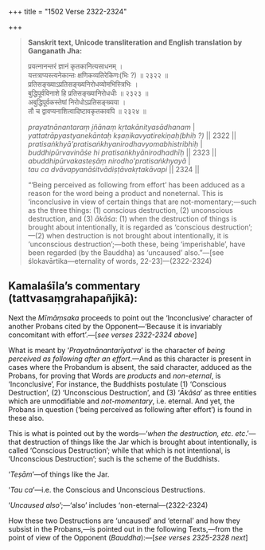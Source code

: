 +++
title = "1502 Verse 2322-2324"

+++
> **Sanskrit text, Unicode transliteration and English translation by Ganganath Jha:** 
>
> प्रयत्नानन्तरं ज्ञानं कृतकानित्यसाधनम् ।  
> यत्तत्राप्यस्त्यनेकान्तः क्षणिकव्यतिरेकिणः(भिः ?) ॥ २३२२ ॥  
> प्रतिसङ्ख्याऽप्रतिसङ्ख्यनिरोधव्योमभिस्त्रिभिः ।  
> बुद्धिपूर्वविनाशे हि प्रतिसङ्ख्यानिरोधधीः ॥ २३२३ ॥  
> अबुद्धिपूर्वकस्तेषां निरोधोऽप्रतिसङ्ख्यया ।  
> तौ च द्वावप्यनाशित्वादिष्टावकृतकावपि ॥ २३२४ ॥ 
>
> *prayatnānantaraṃ jñānaṃ kṛtakānityasādhanam* \|  
> *yattatrāpyastyanekāntaḥ kṣaṇikavyatirekiṇaḥ(bhiḥ ?)* \|\| 2322 \|\|  
> *pratisaṅkhyā'pratisaṅkhyanirodhavyomabhistribhiḥ* \|  
> *buddhipūrvavināśe hi pratisaṅkhyānirodhadhīḥ* \|\| 2323 \|\|  
> *abuddhipūrvakasteṣāṃ nirodho'pratisaṅkhyayā* \|  
> *tau ca dvāvapyanāśitvādiṣṭāvakṛtakāvapi* \|\| 2324 \|\| 
>
> “‘Being perceived as following from effort’ has been adduced as a reason for the word being a product and noneternal. This is ‘inconclusive in view of certain things that are not-momentary;—such as the three things: (1) conscious destruction, (2) unconscious destruction, and (3) *ākāśa*: (1) when the destruction of things is brought about intentionally, it is regarded as ‘conscious destruction’;—(2) when destruction is not brought about intentionally, it is ‘unconscious destruction’;—both these, being ‘imperishable’, have been regarded (by the Bauddha) as ‘uncaused’ also.”—[see ślokavārtika—eternality of words, 22-23]—(2322-2324)



## Kamalaśīla’s commentary (tattvasaṃgrahapañjikā):

Next the *Mīmāṃsaka* proceeds to point out the ‘Inconclusive’ character of another Probans cited by the Opponent—‘Because it is invariably concomitant with effort’.—[*see verses 2322-2324 above*]

What is meant by ‘*Prayatnānantarīyatva*’ is the character of *being perceived as following after an effort*.—And as this character is present in cases where the Probandum is absent, the said character, adduced as the Probans, for proving that Words are *products* and *non-eternal*, is ‘Inconclusive’, For instance, the Buddhists postulate (1) ‘Conscious Destruction’, (2) ‘Unconscious Destruction’, and (3) ‘*Ākāśa*’ as three entities which are unmodifiable and *not-momentary*, i.e. eternal. And yet, the Probans in question (‘being perceived as following after effort’) is found in these also.

This is what is pointed out by the words—‘*when the destruction, etc*. *etc*.’—that destruction of things like the Jar which is brought about intentionally, is called ‘Conscious Destruction’; while that which is not intentional, is ‘Unconscious Destruction’; such is the scheme of the Buddhists.

‘*Teṣām*’—of things like the Jar.

‘*Tau ca*’—i.e. the Conscious and Unconscious Destructions.

‘*Uncaused also*’;—‘also’ includes ‘non-eternal—(2322-2324)

How these two Destructions are ‘uncaused’ and ‘eternal’ and how they subsist in the Probans,—is pointed out in the following Texts,—from the point of view of the Opponent (*Bauddha*):—[*see verses 2325-2328 next*]


